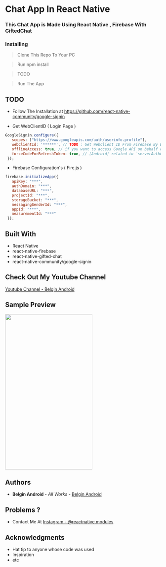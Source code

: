 # Chat App In React Native

### This Chat App is Made Using React Native , Firebase With GiftedChat

### Installing

> Clone This Repo To Your PC 

> Run npm install

> TODO

> Run The App

## TODO 

* Follow The Installation at https://github.com/react-native-community/google-signin

* Get WebClientID ( Login Page )

```javascript
GoogleSignin.configure({
   scopes: ["https://www.googleapis.com/auth/userinfo.profile"],
   webClientId: '******', // TODO : Get WebClient ID From Firebase By Enabling Google SIGN In
   offlineAccess: true, // if you want to access Google API on behalf of the user FROM YOUR SERVER
   forceCodeForRefreshToken: true, // [Android] related to `serverAuthCode`, read the docs link below *.
 });
```

* Firebase Configuration's ( Fire.js )

```javascript
firebase.initializeApp({
   apiKey: "***",
   authDomain: "***",
   databaseURL: "***",
   projectId: "***",
   storageBucket: "***",
   messagingSenderId: "***",
   appId: "***",
   measurementId: "***"
 });
```

## Built With

* React Native
* react-native-firebase
* react-native-gifted-chat
* react-native-community/google-signin

## Check Out My Youtube Channel

[Youtube Channel - Belgin Android](https://youtube.com/c/belginandroid)

## Sample Preview

<img src="https://user-images.githubusercontent.com/61349423/94794860-1ab97080-03fa-11eb-8e87-eba1c55b8a4b.jpg" width="282" height="501">

## Authors

* **Belgin Android** - *All Works* - [Belgin Android](https://github.com/Belgin-Android)

## Problems ?

* Contact Me At [Instagram - @reactnative.modules](https://www.instagram.com/reactnative.modules/)

## Acknowledgments

* Hat tip to anyone whose code was used
* Inspiration
* etc

